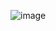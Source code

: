![image](https://github.com/santosderek/n-queens/assets/7491107/fef8e656-7e93-4e95-8084-073ba2a2cbb9)
